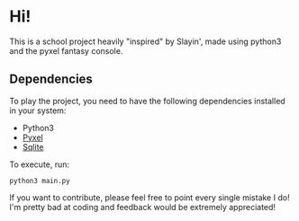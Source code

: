 # Hi!

This is a school project heavily "inspired" by Slayin',
made using python3 and the pyxel fantasy console.

## Dependencies

To play the project, you need to have the following dependencies installed in your system:
- Python3
- [Pyxel](https://github.com/kitao/pyxel)
- [Sqlite](https://sqlite.org/)

To execute, run:

```
python3 main.py
```

If you want to contribute, please feel free to point every single mistake I do!
I'm pretty bad at coding and feedback would be extremely appreciated!

